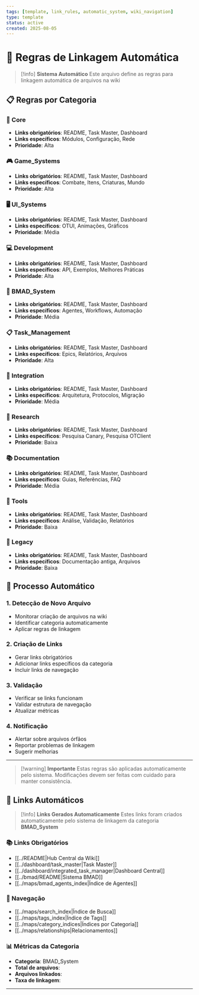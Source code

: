 ```yaml
---
tags: [template, link_rules, automatic_system, wiki_navigation]
type: template
status: active
created: 2025-08-05
---
```


# 🔗 **Regras de Linkagem Automática**

> [!info] **Sistema Automático**
> Este arquivo define as regras para linkagem automática de arquivos na wiki

## 📋 **Regras por Categoria**

### **🎯 Core**
- **Links obrigatórios**: README, Task Master, Dashboard
- **Links específicos**: Módulos, Configuração, Rede
- **Prioridade**: Alta

### **🎮 Game_Systems**
- **Links obrigatórios**: README, Task Master, Dashboard
- **Links específicos**: Combate, Itens, Criaturas, Mundo
- **Prioridade**: Alta

### **🖥️ UI_Systems**
- **Links obrigatórios**: README, Task Master, Dashboard
- **Links específicos**: OTUI, Animações, Gráficos
- **Prioridade**: Média

### **💻 Development**
- **Links obrigatórios**: README, Task Master, Dashboard
- **Links específicos**: API, Exemplos, Melhores Práticas
- **Prioridade**: Alta

### **🤖 BMAD_System**
- **Links obrigatórios**: README, Task Master, Dashboard
- **Links específicos**: Agentes, Workflows, Automação
- **Prioridade**: Média

### **📋 Task_Management**
- **Links obrigatórios**: README, Task Master, Dashboard
- **Links específicos**: Epics, Relatórios, Arquivos
- **Prioridade**: Alta

### **🔗 Integration**
- **Links obrigatórios**: README, Task Master, Dashboard
- **Links específicos**: Arquitetura, Protocolos, Migração
- **Prioridade**: Média

### **🔬 Research**
- **Links obrigatórios**: README, Task Master, Dashboard
- **Links específicos**: Pesquisa Canary, Pesquisa OTClient
- **Prioridade**: Baixa

### **📚 Documentation**
- **Links obrigatórios**: README, Task Master, Dashboard
- **Links específicos**: Guias, Referências, FAQ
- **Prioridade**: Média

### **🔧 Tools**
- **Links obrigatórios**: README, Task Master, Dashboard
- **Links específicos**: Análise, Validação, Relatórios
- **Prioridade**: Baixa

### **📜 Legacy**
- **Links obrigatórios**: README, Task Master, Dashboard
- **Links específicos**: Documentação antiga, Arquivos
- **Prioridade**: Baixa

## 🔄 **Processo Automático**

### **1. Detecção de Novo Arquivo**
- Monitorar criação de arquivos na wiki
- Identificar categoria automaticamente
- Aplicar regras de linkagem

### **2. Criação de Links**
- Gerar links obrigatórios
- Adicionar links específicos da categoria
- Incluir links de navegação

### **3. Validação**
- Verificar se links funcionam
- Validar estrutura de navegação
- Atualizar métricas

### **4. Notificação**
- Alertar sobre arquivos órfãos
- Reportar problemas de linkagem
- Sugerir melhorias

---

> [!warning] **Importante**
> Estas regras são aplicadas automaticamente pelo sistema.
> Modificações devem ser feitas com cuidado para manter consistência.


## 🔗 **Links Automáticos**

> [!info] **Links Gerados Automaticamente**
> Estes links foram criados automaticamente pelo sistema de linkagem da categoria **BMAD_System**

### **📚 Links Obrigatórios**
- [[../README|Hub Central da Wiki]]
- [[../dashboard/task_master|Task Master]]
- [[../dashboard/integrated_task_manager|Dashboard Central]]
- [[../bmad/README|Sistema BMAD]]
- [[../maps/bmad_agents_index|Índice de Agentes]]

### **🧭 Navegação**
- [[../maps/search_index|Índice de Busca]]
- [[../maps/tags_index|Índice de Tags]]
- [[../maps/category_indices|Índices por Categoria]]
- [[../maps/relationships|Relacionamentos]]

### **📊 Métricas da Categoria**
- **Categoria**: BMAD_System
- **Total de arquivos**: <!-- Contador automático -->
- **Arquivos linkados**: <!-- Contador automático -->
- **Taxa de linkagem**: <!-- Percentual automático -->

---

